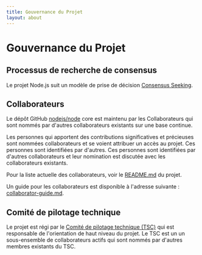 ```yaml
---
title: Gouvernance du Projet
layout: about
---
```


# Gouvernance du Projet

## Processus de recherche de consensus

Le projet Node.js suit un modèle de prise de décision [Consensus Seeking][].

## Collaborateurs

Le dépôt GitHub [nodejs/node][] core est maintenu par les Collaborateurs
qui sont nommés par d'autres collaborateurs existants sur une base continue.

Les personnes qui apportent des contributions significatives et précieuses sont nommées collaborateurs
et se voient attribuer un accès au projet. Ces personnes sont identifiées par d'autres.
Ces personnes sont identifiées par d'autres collaborateurs et leur nomination est discutée avec les collaborateurs existants.

Pour la liste actuelle des collaborateurs, voir le [README.md][] du projet.

Un guide pour les collaborateurs est disponible à l'adresse suivante : [collaborator-guide.md][].

## Comité de pilotage technique

Le projet est régi par le [Comité de pilotage technique (TSC)][]
qui est responsable de l'orientation de haut niveau du projet. Le TSC est un
un sous-ensemble de collaborateurs actifs qui sont nommés par d'autres membres existants du TSC.

[consensus seeking]: https://en.wikipedia.org/wiki/Consensus-seeking_decision-making
[readme.md]: https://github.com/nodejs/node/blob/main/README.md#current-project-team-members
[tsc]: https://github.com/nodejs/TSC
[comité de pilotage technique (tsc)]: https://github.com/nodejs/TSC/blob/main/TSC-Charter.md
[collaborator-guide.md]: https://github.com/nodejs/node/blob/main/doc/contributing/collaborator-guide.md
[nodejs/node]: https://github.com/nodejs/node
